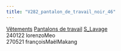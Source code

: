 ```yaml
---
title: "V282_pantalon_de_travail_noir_46"
---
```


[Vêtements](notes/equipements/L_Vetements.md) [Pantalons de travail](notes/equipements/vetements/V_PantalonsDeTravail.md) [S_Lavage](notes/statut/S_Lavage.md)\
240122 lorenzoMeo\
270521 françoisMaëlMakang